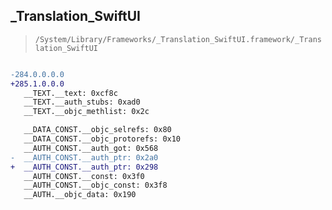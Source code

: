 ## _Translation_SwiftUI

> `/System/Library/Frameworks/_Translation_SwiftUI.framework/_Translation_SwiftUI`

```diff

-284.0.0.0.0
+285.1.0.0.0
   __TEXT.__text: 0xcf8c
   __TEXT.__auth_stubs: 0xad0
   __TEXT.__objc_methlist: 0x2c

   __DATA_CONST.__objc_selrefs: 0x80
   __DATA_CONST.__objc_protorefs: 0x10
   __AUTH_CONST.__auth_got: 0x568
-  __AUTH_CONST.__auth_ptr: 0x2a0
+  __AUTH_CONST.__auth_ptr: 0x298
   __AUTH_CONST.__const: 0x3f0
   __AUTH_CONST.__objc_const: 0x3f8
   __AUTH.__objc_data: 0x190

```
